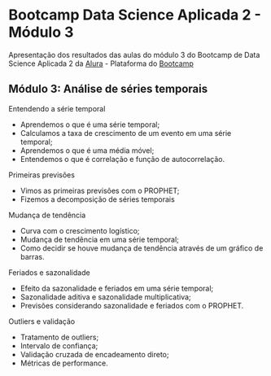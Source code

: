 # Bootcamp Data Science Aplicada 2 - Módulo 3
Apresentação dos resultados das aulas do módulo 3 do Bootcamp de Data Science Aplicada 2 da [Alura](https://www.alura.com.br) - Plataforma do [Bootcamp](https://bootcamps.alura.com.br/acesso-a-plataforma)

## Módulo 3: Análise de séries temporais

Entendendo a série temporal
*	Aprendemos o que é uma série temporal;
*	Calculamos a taxa de crescimento de um evento em uma série temporal;
*	Aprendemos o que é uma média móvel;
*	Entendemos o que é correlação e função de autocorrelação.

Primeiras previsões
*	Vimos as primeiras previsões com o PROPHET;
*	Fizemos a decomposição de séries temporais

Mudança de tendência
*	Curva com o crescimento logístico;
*	Mudança de tendência em uma série temporal;
*	Como decidir se houve mudança de tendência através de um gráfico de barras.

Feriados e sazonalidade
*	Efeito da sazonalidade e feriados em uma série temporal;
*	Sazonalidade aditiva e sazonalidade multiplicativa;
*	Previsões considerando sazonalidade e feriados com o PROPHET.

Outliers e validação
*	Tratamento de outliers;
*	Intervalo de confiança;
*	Validação cruzada de encadeamento direto;
*	Métricas de performance.
